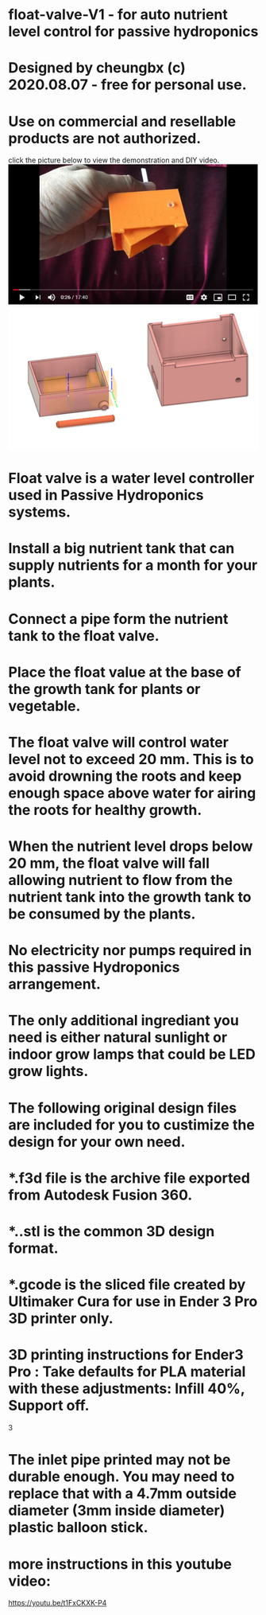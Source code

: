 # float-valve-V1  - for auto nutrient level control for passive hydroponics
#
# Designed by cheungbx (c) 2020.08.07 - free for personal use. 
# Use on commercial and resellable products are not authorized.

click the picture below to view the demonstration and DIY video.
[![PicureLinkedToVideo](picture.JPG)](https://youtu.be/t1FxCKXK-P4)
[![PicureLinkedToVideo](schematic.jpg)](https://youtu.be/t1FxCKXK-P4)

# Float valve is a water level controller used in Passive Hydroponics systems.
# Install a big nutrient tank that can supply nutrients for a month for your plants.
# Connect a pipe form the nutrient tank to the float valve.
# Place the float value at the base of the growth tank for plants or vegetable.
# The float valve will control water level not to exceed 20 mm. This is to avoid drowning the roots and keep enough space above water for airing the roots for healthy growth.
# When the nutrient level drops below 20 mm, the float valve will fall allowing nutrient to flow from the nutrient tank into the growth tank to be consumed by  the plants. 
# No electricity nor pumps required in this passive Hydroponics arrangement. 
# The only additional ingrediant you need is either natural sunlight or indoor grow lamps that could be LED grow lights.
# The following original design files are included for you to custimize the design for your own need.
#
# *.f3d file is the archive file exported from Autodesk Fusion 360.
# *..stl is the common 3D design format.
# *.gcode is the sliced file created by Ultimaker Cura for use in Ender 3 Pro 3D printer only.
#
# 3D printing instructions for Ender3 Pro : Take defaults for PLA material with these adjustments: Infill 40%,   Support off.
3
# The inlet pipe printed may not be durable enough. You may need to replace that with a 4.7mm outside diameter (3mm inside diameter) plastic balloon stick.
# more instructions in this youtube video:

https://youtu.be/t1FxCKXK-P4
